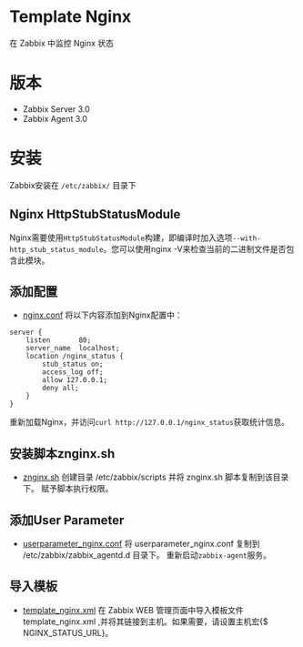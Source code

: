 # Template Nginx
在 Zabbix 中监控 Nginx 状态

# 版本
- Zabbix Server 3.0
- Zabbix Agent 3.0

# 安装
Zabbix安装在 `/etc/zabbix/` 目录下

## Nginx HttpStubStatusModule
Nginx需要使用`HttpStubStatusModule`构建，即编译时加入选项`--with-http_stub_status_module`。您可以使用nginx -V来检查当前的二进制文件是否包含此模块。

## 添加配置
- [nginx.conf]()
将以下内容添加到Nginx配置中：
```shell
server {
    listen       80;
    server_name  localhost;
    location /nginx_status {
        stub_status on;
        access_log off;
        allow 127.0.0.1;
        deny all;
    }
}
```
重新加载Nginx，并访问`curl http://127.0.0.1/nginx_status`获取统计信息。

## 安装脚本znginx.sh 
- [znginx.sh]()
创建目录 /etc/zabbix/scripts 并将 znginx.sh 脚本复制到该目录下。
赋予脚本执行权限。

## 添加User Parameter
- [userparameter_nginx.conf]()
将 userparameter_nginx.conf 复制到 /etc/zabbix/zabbix_agentd.d 目录下。
重新启动`zabbix-agent`服务。

## 导入模板
- [template_nginx.xml]()
在 Zabbix WEB 管理页面中导入模板文件 template_nginx.xml ,并将其链接到主机。如果需要，请设置主机宏{$ NGINX_STATUS_URL}。




